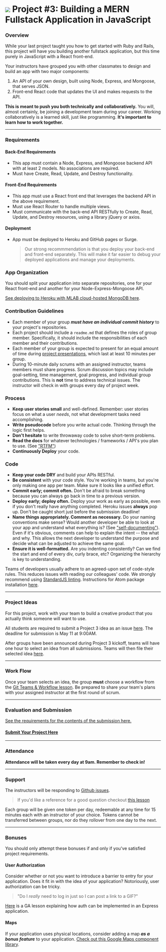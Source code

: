 # ![](https://ga-dash.s3.amazonaws.com/production/assets/logo-9f88ae6c9c3871690e33280fcf557f33.png) Project #3: Building a MERN Fullstack Application in JavaScript

### Overview

While your last project taught you how to get started with Ruby and Rails, this project will have you building another fullstack application, but this time purely in JavaScript with a React front-end.

Your instructors have grouped you with other classmates to design and build an app with two major components:

1. An API of your own design, built using Node, Express, and Mongoose, that serves JSON.
2. Front-end React code that updates the UI and makes requests to the API.

**This is meant to push you both technically and collaboratively.**  You will, almost certainly, be joining a development team during your career.  Working collaboratively is a learned skill, just like programming. **It's important to learn how to work together.**

---

### Requirements

#### Back-End Requirements
  - This app must contain a Node, Express, and Mongoose backend API with at least 2 models. No associations are required.
  - Must have Create, Read, Update, and Destroy functionality.

#### Front-End Requirements
  - This app must use a React front end that leverages the backend API in the above requirement.
  - Must use React Router to handle multiple views.
  - Must communicate with the back-end API RESTfully to Create, Read, Update, and Destroy resources, using a library jQuery or axios.

#### Deployment
  - App must be deployed to Heroku and GitHub pages or Surge.
    > Our strong recommmendation is that you deploy your back-end and front-end separately. This will make it far easier to debug your deployed applications and manage your deployments.

### App Organization

You should split your application into separate repositories, one for your React front-end and another for your Node-Express-Mongoose API.

[See deploying to Heroku with MLAB cloud-hosted MongoDB here](https://git.generalassemb.ly/ga-wdi-lessons/express-mongoose-mlab-deploy).


### Contribution Guidelines
  - Each member of your group ***must have an individual commit history*** to your project's repositories.
  - Each project should include a `readme.md` that defines the roles of group member. Specifically, it should include the responsibilities of each member and their contributions.
  - Each member of your group is expected to present for an equal amount of time during [project presentations](presentations.md), which last at least 10 minutes per group.
  - During 10-minute daily scrums with an assigned instructor, teams members must share progress. Scrum discussion topics may include goal-setting, time management, goal progress, and individual group contributions. This is **not** time to address technical issues. The instructor will check in with groups every day of project week.


### Process

* **Keep user stories small** and well-defined. Remember: user stories focus on what a user *needs*, not what development tasks need accomplishing.
* **Write pseudocode** before you write actual code. Thinking through the logic first helps.
* **Don't hesitate** to write throwaway code to solve short-term problems.
* **Read the docs** for whatever technologies / frameworks / API's you plan to use. (See ["RTFM"](https://en.wikipedia.org/wiki/RTFM))
* **Continuously Deploy** your code.

### Code

* **Keep your code DRY** and build your APIs RESTful.
* **Be consistent** with your code style. You're working in teams, but you're only making one app per team. Make sure it looks like a unified effort.
* **Commit early; commit often.** Don't be afraid to break something because you can always go back in time to a previous version.
* **Deploy early; deploy often.** Deploy your work as early as possible, even if you don't really have anything completed. Heroku issues **always** pop up. Don't be caught short just before the submission deadline!
* **Name things appropriately.  Comment as necessary.** Do your naming conventions make sense? Would another developer be able to look at your app and understand what everything is? (See ["self-documenting"](https://en.wikipedia.org/wiki/Self-documenting)).  Even if it's obvious, comments can help to explain the intent -- the what and why.  This allows the next developer to understand the purpose and decide what can be adjusted to achieve the same goal.
* **Ensure it is well-formatted.** Are you indenting consistently? Can we find the start and end of every div, curly brace, etc?  Organizing the hierarchy is key to understanding.

Teams of developers usually adhere to an agreed-upon set of code-style rules. This reduces issues with reading our colleagues' code. We strongly recommend using [StandardJS linting](https://github.com/standard/standard#install). Instructions for Atom package installation [here](https://github.com/standard/standard#atom). 


---

### Project Ideas

For this project, work with your team to build a creative product that you actually think someone will want to use.

All students are required to submit a Project 3 idea as an issue [here](https://github.com/ga-wdi-exercises/project3/issues). The deadline for submission is May 11 at 9:00AM.

After groups have been announced during Project 3 kickoff, teams will have one hour to select an idea from all submissions. Teams will then file their selected idea [here](https://github.com/ga-dc/project3-gallery/issues/).


---

### Work Flow

Once your team selects an idea, the group **must** choose a workflow from the [Git Teams & Workflow lesson](https://github.com/ga-wdi-lessons/git-teams). Be prepared to share your team's plans with your assigned instructor at the first round of scrum.

---

### Evaluation and Submission

[See the requirements for the contents of the submission here.](evaluation.md#Submission)

#### [Submit Your Project Here](https://github.com/ga-dc/project3-gallery/issues)

---

### Attendance

**Attendance will be taken every day at 9am. Remember to check in!**

---

### Support

The instructors will be responding to [Github issues](https://github.com/ga-wdi-exercises/project3/issues).

> If you'd like a reference for a good question checkout [this lesson](https://github.com/ga-wdi-lessons/effective_questions)

Each group will be given one token per day, redeemable at any time for 15 minutes each with an instructor of your choice. Tokens cannot be transferred between groups, nor do they rollover from one day to the next.

<!-- ### Useful Resources -->

<!-- * **[Deploying Heroku Apps with Custom Names](https://devcenter.heroku.com/articles/renaming-apps)** -->

---

### Bonuses

You should only attempt these bonuses if and only if you've satisfied project requirements. 

#### User Authorization

Consider whether or not you want to introduce a barrier to entry for your application. Does it fit in with the idea of your application? Notoriously, user authorization can be tricky.

  > "Do I *really* need to log in just so I can post a link to a GIF?"

[Here](https://github.com/ga-wdi-lessons/express-oauth) is a GA lesson explaining how auth can be implemented in an Express application.


#### Maps

If your application uses physical locations, consider adding a map ***as a bonus feature*** to your application. [Check out this Google Maps component library](https://tomchentw.github.io/react-google-maps/).
